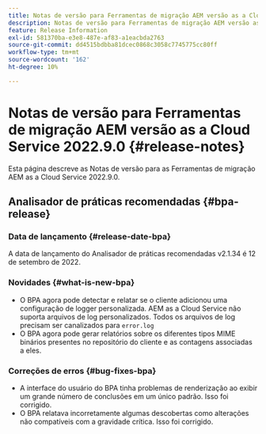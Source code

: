 ```yaml
---
title: Notas de versão para Ferramentas de migração AEM versão as a Cloud Service 2022.9.0
description: Notas de versão para Ferramentas de migração AEM versão as a Cloud Service 2022.9.0
feature: Release Information
exl-id: 581370ba-e3e8-487e-af83-a1eacbda2763
source-git-commit: dd4515bdbba81dcec0868c3058c7745775cc80ff
workflow-type: tm+mt
source-wordcount: '162'
ht-degree: 10%

---
```


# Notas de versão para Ferramentas de migração AEM versão as a Cloud Service 2022.9.0 {#release-notes}

Esta página descreve as Notas de versão para as Ferramentas de migração AEM as a Cloud Service 2022.9.0.

## Analisador de práticas recomendadas {#bpa-release}

### Data de lançamento {#release-date-bpa}

A data de lançamento do Analisador de práticas recomendadas v2.1.34 é 12 de setembro de 2022.

### Novidades {#what-is-new-bpa}

* O BPA agora pode detectar e relatar se o cliente adicionou uma configuração de logger personalizada. AEM as a Cloud Service não suporta arquivos de log personalizados. Todos os arquivos de log precisam ser canalizados para `error.log`
* O BPA agora pode gerar relatórios sobre os diferentes tipos MIME binários presentes no repositório do cliente e as contagens associadas a eles.

### Correções de erros {#bug-fixes-bpa}

* A interface do usuário do BPA tinha problemas de renderização ao exibir um grande número de conclusões em um único padrão. Isso foi corrigido.
* O BPA relatava incorretamente algumas descobertas como alterações não compatíveis com a gravidade crítica. Isso foi corrigido.
